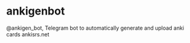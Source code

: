 # ankigenbot
@ankigen_bot, Telegram bot to automatically generate and upload anki cards ankisrs.net


